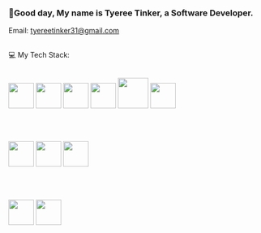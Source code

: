 ###  👋Good day, My name is Tyeree Tinker, a Software Developer.
Email: tyereetinker31@gmail.com
##

💻  My Tech Stack: <br/> <br/>

<img src="https://github.com/TyereeTinker/TyereeTinker/assets/71784154/a7286ead-ab41-4164-b053-8b096835d97f" width="50" />
<img src="https://github.com/TyereeTinker/TyereeTinker/assets/71784154/b3cd7cd5-6c0c-4586-bf4f-63fd3ea3b67e" width="50" />
<img src="https://github.com/TyereeTinker/TyereeTinker/assets/71784154/c3cb28fb-7944-4779-a500-b9692e082a0d" width="50" />
<img src="https://github.com/TyereeTinker/TyereeTinker/assets/71784154/8a1d0e82-cec3-4438-abba-e9a970d5ea34" width="50" />
<img src="https://github.com/TyereeTinker/TyereeTinker/assets/71784154/538e582e-60ce-47b4-93e4-e03bdb88b3b9" width="60" />
<img src="https://github.com/TyereeTinker/TyereeTinker/assets/71784154/2d8ca613-8f03-404b-ad94-3cbed37d3888" width="50" />

<br/><br/>

<img src="https://github.com/TyereeTinker/TyereeTinker/assets/71784154/80b5ae99-c8cf-40b6-9665-ddeb5ce2874e" width="50" />
<img src="https://github.com/TyereeTinker/TyereeTinker/assets/71784154/afcbcb61-e68f-4906-9d8d-3b23736cc700" width="50" />
<img src="https://github.com/TyereeTinker/TyereeTinker/assets/71784154/eaf9cfc1-9e35-41e0-94b9-91b6c931e1bc" width="50" />

<br/><br/>

<img src="https://github.com/TyereeTinker/TyereeTinker/assets/71784154/42171333-6ebe-4b69-ba09-41027be63670" width="50" />
<img src="https://github.com/TyereeTinker/TyereeTinker/assets/71784154/bcdd8a75-411e-4ae7-89f1-22bac039ac58" width="50" />









<!--
**TyereeTinker/TyereeTinker** is a ✨ _special_ ✨ repository because its `README.md` (this file) appears on your GitHub profile.

Here are some ideas to get you started:

- 🔭 I’m currently working on ...
- 🌱 I’m currently learning ...
- 👯 I’m looking to collaborate on ...
- 🤔 I’m looking for help with ...
- 💬 Ask me about ...
- 📫 How to reach me: ...
- 😄 Pronouns: ...
- ⚡ Fun fact: ...
-->
